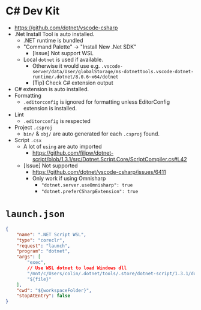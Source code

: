 # C# Dev Kit

- <https://github.com/dotnet/vscode-csharp>
- .Net Install Tool is auto installed.
    - .NET runtime is bundled
    - "Command Palette" -> "Install New .Net SDK"
        - [Issue] Not support WSL
    - Local `dotnet` is used if available.
        - Otherwise it would use e.g. `.vscode-server/data/User/globalStorage/ms-dotnettools.vscode-dotnet-runtime/.dotnet/8.0.6~x64/dotnet`
        - [Tip] Check C# extension output
- C# extension is auto installed.
- Formatting
    - `.editorconfig` is ignored for formatting unless EditorConfig extension is installed.
- Lint
    - `.editorconfig` is respected
- Project `.csproj`
    - `bin/` & `obj/` are auto generated for each `.csproj` found.
- Script `.csx`
    - A lot of `using` are auto imported
        - <https://github.com/filipw/dotnet-script/blob/1.3.1/src/Dotnet.Script.Core/ScriptCompiler.cs#L42>
    - [Issue] Not supported
        - <https://github.com/dotnet/vscode-csharp/issues/6411>
        - Only work if using Omnisharp
            - `"dotnet.server.useOmnisharp": true`
            - `"dotnet.preferCSharpExtension": true`


# `launch.json`

```json
{
    "name": ".NET Script WSL",
    "type": "coreclr",
    "request": "launch",
    "program": "dotnet",
    "args": [
        "exec",
        // Use WSL dotnet to load Windows dll
        "/mnt/c/Users/colin/.dotnet/tools/.store/dotnet-script/1.3.1/dotnet-script/1.3.1/tools/net6.0/any/dotnet-script.dll",
        "${file}"
    ],
    "cwd": "${workspaceFolder}",
    "stopAtEntry": false
}
```
